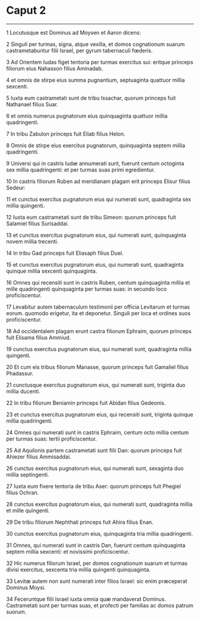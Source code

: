 # Caput 2

***

1 Locutusque est Dominus ad Moysen et Aaron dicens:

2 Singuli per turmas, signa, atque vexilla, et domos cognationum suarum castrametabuntur filii Israel, per gyrum tabernaculi fœderis.

3 Ad Orientem Iudas figet tentoria per turmas exercitus sui: eritque princeps filiorum eius Nahasson filius Aminadab.

4 et omnis de stirpe eius summa pugnantium, septuaginta quattuor millia sexcenti.

5 Iuxta eum castrametati sunt de tribu Issachar, quorum princeps fuit Nathanael filius Suar.

6 et omnis numerus pugnatorum eius quinquaginta quattuor millia quadringenti.

7 In tribu Zabulon princeps fuit Eliab filius Helon.

8 Omnis de stirpe eius exercitus pugnatorum, quinquaginta septem millia quadringenti.

9 Universi qui in castris Iudæ annumerati sunt, fuerunt centum octoginta sex millia quadringenti: et per turmas suas primi egredientur.

10 In castris filiorum Ruben ad meridianam plagam erit princeps Elisur filius Sedeur:

11 et cunctus exercitus pugnatorum eius qui numerati sunt, quadraginta sex millia quingenti.

12 Iuxta eum castrametati sunt de tribu Simeon: quorum princeps fuit Salamiel filius Surisaddai.

13 et cunctus exercitus pugnatorum eius, qui numerati sunt, quinquaginta novem millia trecenti.

14 In tribu Gad princeps fuit Eliasaph filius Duel.

15 et cunctus exercitus pugnatorum eius, qui numerati sunt, quadraginta quinque millia sexcenti quinquaginta.

16 Omnes qui recensiti sunt in castris Ruben, centum quinquaginta millia et mille quadringenti quinquaginta per turmas suas: in secundo loco proficiscentur.

17 Levabitur autem tabernaculum testimonii per officia Levitarum et turmas eorum. quomodo erigetur, ita et deponetur. Singuli per loca et ordines suos proficiscentur.

18 Ad occidentalem plagam erunt castra filiorum Ephraim, quorum princeps fuit Elisama filius Ammiud.

19 cunctus exercitus pugnatorum eius, qui numerati sunt, quadraginta millia quingenti.

20 Et cum eis tribus filiorum Manasse, quorum princeps fuit Gamaliel filius Phadassur.

21 cunctusque exercitus pugnatorum eius, qui numerati sunt, triginta duo millia ducenti.

22 In tribu filiorum Beniamin princeps fuit Abidan filius Gedeonis.

23 et cunctus exercitus pugnatorum eius, qui recensiti sunt, triginta quinque millia quadringenti.

24 Omnes qui numerati sunt in castris Ephraim, centum octo millia centum per turmas suas: tertii proficiscentur.

25 Ad Aquilonis partem castrametati sunt filii Dan: quorum princeps fuit Ahiezer filius Ammisaddai.

26 cunctus exercitus pugnatorum eius, qui numerati sunt, sexaginta duo millia septingenti.

27 Iuxta eum fixere tentoria de tribu Aser: quorum princeps fuit Phegiel filius Ochran.

28 cunctus exercitus pugnatorum eius, qui numerati sunt, quadraginta millia et mille quingenti.

29 De tribu filiorum Nephthali princeps fuit Ahira filius Enan.

30 cunctus exercitus pugnatorum eius, quinquaginta tria millia quadringenti.

31 Omnes, qui numerati sunt in castris Dan, fuerunt centum quinquaginta septem millia sexcenti: et novissimi proficiscentur.

32 Hic numerus filiorum Israel, per domos cognationum suarum et turmas divisi exercitus, sexcenta tria millia quingenti quinquaginta.

33 Levitæ autem non sunt numerati inter filios Israel: sic enim præceperat Dominus Moysi.

34 Feceruntque filii Israel iuxta omnia quæ mandaverat Dominus. Castrametati sunt per turmas suas, et profecti per familias ac domos patrum suorum.

